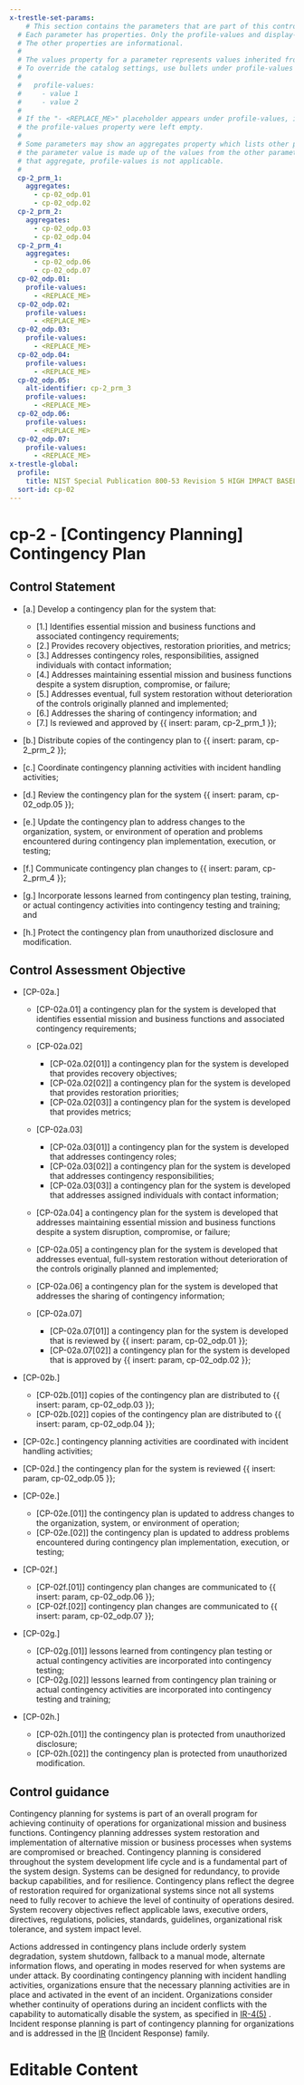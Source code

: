 ```yaml
---
x-trestle-set-params:
    # This section contains the parameters that are part of this control.
  # Each parameter has properties. Only the profile-values and display-name properties are editable.
  # The other properties are informational.
  #
  # The values property for a parameter represents values inherited from the OSCAL catalog.
  # To override the catalog settings, use bullets under profile-values as shown below:
  #
  #   profile-values:
  #     - value 1
  #     - value 2
  #
  # If the "- <REPLACE_ME>" placeholder appears under profile-values, it is the same as if
  # the profile-values property were left empty.
  #
  # Some parameters may show an aggregates property which lists other parameters. This means
  # the parameter value is made up of the values from the other parameters. For parameters
  # that aggregate, profile-values is not applicable.
  #
  cp-2_prm_1:
    aggregates:
      - cp-02_odp.01
      - cp-02_odp.02
  cp-2_prm_2:
    aggregates:
      - cp-02_odp.03
      - cp-02_odp.04
  cp-2_prm_4:
    aggregates:
      - cp-02_odp.06
      - cp-02_odp.07
  cp-02_odp.01:
    profile-values:
      - <REPLACE_ME>
  cp-02_odp.02:
    profile-values:
      - <REPLACE_ME>
  cp-02_odp.03:
    profile-values:
      - <REPLACE_ME>
  cp-02_odp.04:
    profile-values:
      - <REPLACE_ME>
  cp-02_odp.05:
    alt-identifier: cp-2_prm_3
    profile-values:
      - <REPLACE_ME>
  cp-02_odp.06:
    profile-values:
      - <REPLACE_ME>
  cp-02_odp.07:
    profile-values:
      - <REPLACE_ME>
x-trestle-global:
  profile:
    title: NIST Special Publication 800-53 Revision 5 HIGH IMPACT BASELINE
  sort-id: cp-02
---
```


# cp-2 - \[Contingency Planning\] Contingency Plan

## Control Statement

- \[a.\] Develop a contingency plan for the system that:

  - \[1.\] Identifies essential mission and business functions and associated contingency requirements;
  - \[2.\] Provides recovery objectives, restoration priorities, and metrics;
  - \[3.\] Addresses contingency roles, responsibilities, assigned individuals with contact information;
  - \[4.\] Addresses maintaining essential mission and business functions despite a system disruption, compromise, or failure;
  - \[5.\] Addresses eventual, full system restoration without deterioration of the controls originally planned and implemented;
  - \[6.\] Addresses the sharing of contingency information; and
  - \[7.\] Is reviewed and approved by {{ insert: param, cp-2_prm_1 }};

- \[b.\] Distribute copies of the contingency plan to {{ insert: param, cp-2_prm_2 }};

- \[c.\] Coordinate contingency planning activities with incident handling activities;

- \[d.\] Review the contingency plan for the system {{ insert: param, cp-02_odp.05 }};

- \[e.\] Update the contingency plan to address changes to the organization, system, or environment of operation and problems encountered during contingency plan implementation, execution, or testing;

- \[f.\] Communicate contingency plan changes to {{ insert: param, cp-2_prm_4 }};

- \[g.\] Incorporate lessons learned from contingency plan testing, training, or actual contingency activities into contingency testing and training; and

- \[h.\] Protect the contingency plan from unauthorized disclosure and modification.

## Control Assessment Objective

- \[CP-02a.\]

  - \[CP-02a.01\] a contingency plan for the system is developed that identifies essential mission and business functions and associated contingency requirements;
  - \[CP-02a.02\]

    - \[CP-02a.02[01]\] a contingency plan for the system is developed that provides recovery objectives;
    - \[CP-02a.02[02]\] a contingency plan for the system is developed that provides restoration priorities;
    - \[CP-02a.02[03]\] a contingency plan for the system is developed that provides metrics;

  - \[CP-02a.03\]

    - \[CP-02a.03[01]\] a contingency plan for the system is developed that addresses contingency roles;
    - \[CP-02a.03[02]\] a contingency plan for the system is developed that addresses contingency responsibilities;
    - \[CP-02a.03[03]\] a contingency plan for the system is developed that addresses assigned individuals with contact information;

  - \[CP-02a.04\] a contingency plan for the system is developed that addresses maintaining essential mission and business functions despite a system disruption, compromise, or failure;
  - \[CP-02a.05\] a contingency plan for the system is developed that addresses eventual, full-system restoration without deterioration of the controls originally planned and implemented;
  - \[CP-02a.06\] a contingency plan for the system is developed that addresses the sharing of contingency information;
  - \[CP-02a.07\]

    - \[CP-02a.07[01]\] a contingency plan for the system is developed that is reviewed by {{ insert: param, cp-02_odp.01 }};
    - \[CP-02a.07[02]\] a contingency plan for the system is developed that is approved by {{ insert: param, cp-02_odp.02 }};

- \[CP-02b.\]

  - \[CP-02b.[01]\] copies of the contingency plan are distributed to {{ insert: param, cp-02_odp.03 }};
  - \[CP-02b.[02]\] copies of the contingency plan are distributed to {{ insert: param, cp-02_odp.04 }};

- \[CP-02c.\] contingency planning activities are coordinated with incident handling activities;

- \[CP-02d.\] the contingency plan for the system is reviewed {{ insert: param, cp-02_odp.05 }};

- \[CP-02e.\]

  - \[CP-02e.[01]\] the contingency plan is updated to address changes to the organization, system, or environment of operation;
  - \[CP-02e.[02]\] the contingency plan is updated to address problems encountered during contingency plan implementation, execution, or testing;

- \[CP-02f.\]

  - \[CP-02f.[01]\] contingency plan changes are communicated to {{ insert: param, cp-02_odp.06 }};
  - \[CP-02f.[02]\] contingency plan changes are communicated to {{ insert: param, cp-02_odp.07 }};

- \[CP-02g.\]

  - \[CP-02g.[01]\] lessons learned from contingency plan testing or actual contingency activities are incorporated into contingency testing;
  - \[CP-02g.[02]\] lessons learned from contingency plan training or actual contingency activities are incorporated into contingency testing and training;

- \[CP-02h.\]

  - \[CP-02h.[01]\] the contingency plan is protected from unauthorized disclosure;
  - \[CP-02h.[02]\] the contingency plan is protected from unauthorized modification.

## Control guidance

Contingency planning for systems is part of an overall program for achieving continuity of operations for organizational mission and business functions. Contingency planning addresses system restoration and implementation of alternative mission or business processes when systems are compromised or breached. Contingency planning is considered throughout the system development life cycle and is a fundamental part of the system design. Systems can be designed for redundancy, to provide backup capabilities, and for resilience. Contingency plans reflect the degree of restoration required for organizational systems since not all systems need to fully recover to achieve the level of continuity of operations desired. System recovery objectives reflect applicable laws, executive orders, directives, regulations, policies, standards, guidelines, organizational risk tolerance, and system impact level.

Actions addressed in contingency plans include orderly system degradation, system shutdown, fallback to a manual mode, alternate information flows, and operating in modes reserved for when systems are under attack. By coordinating contingency planning with incident handling activities, organizations ensure that the necessary planning activities are in place and activated in the event of an incident. Organizations consider whether continuity of operations during an incident conflicts with the capability to automatically disable the system, as specified in [IR-4(5)](#ir-4.5) . Incident response planning is part of contingency planning for organizations and is addressed in the [IR](#ir) (Incident Response) family.

# Editable Content

<!-- Make additions and edits below -->
<!-- The above represents the contents of the control as received by the profile, prior to additions. -->
<!-- If the profile makes additions to the control, they will appear below. -->
<!-- The above markdown may not be edited but you may edit the content below, and/or introduce new additions to be made by the profile. -->
<!-- If there is a yaml header at the top, parameter values may be edited. Use --set-parameters to incorporate the changes during assembly. -->
<!-- The content here will then replace what is in the profile for this control, after running profile-assemble. -->
<!-- The current profile has no added parts for this control, but you may add new ones here. -->
<!-- Each addition must have a heading either of the form ## Control my_addition_name -->
<!-- or ## Part a. (where the a. refers to one of the control statement labels.) -->
<!-- "## Control" parts are new parts added after the statement part. -->
<!-- "## Part" parts are new parts added into the top-level statement part with that label. -->
<!-- Subparts may be added with nested hash levels of the form ### My Subpart Name -->
<!-- underneath the parent ## Control or ## Part being added -->
<!-- See https://ibm.github.io/compliance-trestle/tutorials/ssp_profile_catalog_authoring/ssp_profile_catalog_authoring for guidance. -->
